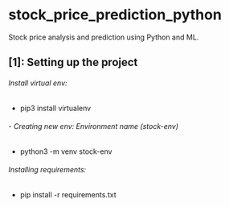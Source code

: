 # stock_price_prediction_python
Stock price analysis and prediction using Python and ML. 

##  [1]: Setting up the project

###### Install virtual env:
- pip3 install virtualenv

###### - Creating new env: Environment name (stock-env)
- python3 -m venv stock-env

###### Installing requirements:
- pip install -r requirements.txt
